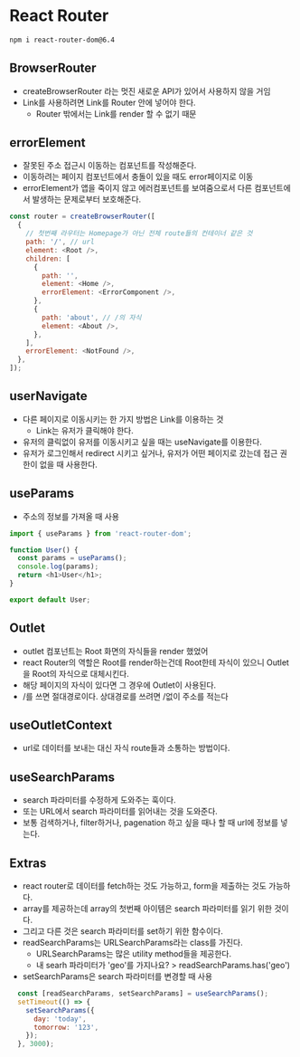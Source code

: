 # React Router

```bash
npm i react-router-dom@6.4
```

## BrowserRouter

- createBrowserRouter 라는 멋진 새로운 API가 있어서 사용하지 않을 거임
- Link를 사용하려면 Link를 Router 안에 넣어야 한다.
  - Router 밖에서는 Link를 render 할 수 없기 때문

## errorElement

- 잘못된 주소 접근시 이동하는 컴포넌트를 작성해준다.
- 이동하려는 페이지 컴포넌트에서 충돌이 있을 때도 error페이지로 이동
- errorElement가 앱을 죽이지 않고 에러컴포넌트를 보여줌으로서 다른 컴포넌트에서 발생하는 문제로부터 보호해준다.

```javaScript
const router = createBrowserRouter([
  {
    // 첫번째 라우터는 Homepage가 아닌 전체 route들의 컨테이너 같은 것
    path: '/', // url
    element: <Root />,
    children: [
      {
        path: '',
        element: <Home />,
        errorElement: <ErrorComponent />,
      },
      {
        path: 'about', // /의 자식
        element: <About />,
      },
    ],
    errorElement: <NotFound />,
  },
]);
```

## userNavigate

- 다른 페이지로 이동시키는 한 가지 방법은 Link를 이용하는 것
  - Link는 유저가 클릭해야 한다.
- 유저의 클릭없이 유저를 이동시키고 싶을 때는 useNavigate를 이용한다.
- 유저가 로그인해서 redirect 시키고 싶거나, 유저가 어떤 페이지로 갔는데 접근 권한이 없을 때 사용한다.

## useParams

- 주소의 정보를 가져올 때 사용

```javaScript
import { useParams } from 'react-router-dom';

function User() {
  const params = useParams();
  console.log(params);
  return <h1>User</h1>;
}

export default User;
```

## Outlet

- outlet 컴포넌트는 Root 화면의 자식들을 render 했었어
- react Router의 역할은 Root를 render하는건데 Root한테 자식이 있으니 Outlet을 Root의 자식으로 대체시킨다.
- 해당 페이지의 자식이 있다면 그 경우에 Outlet이 사용된다.
- /를 쓰면 절대경로이다. 상대경로를 쓰려면 /없이 주소를 적는다

## useOutletContext

- url로 데이터를 보내는 대신 자식 route들과 소통하는 방법이다.

## useSearchParams

- search 파라미터를 수정하게 도와주는 훅이다.
- 또는 URL에서 search 파라미터를 읽어내는 것을 도와준다.
- 보통 검색하거나, filter하거나, pagenation 하고 싶을 때나 할 때 url에 정보를 넣는다.

## Extras

- react router로 데이터를 fetch하는 것도 가능하고, form을 제출하는 것도 가능하다.
- array를 제공하는데 array의 첫번째 아이템은 search 파라미터를 읽기 위한 것이다.
- 그리고 다른 것은 search 파라미터를 set하기 위한 함수이다.
- readSearchParams는 URLSearchParams라는 class를 가진다.
  - URLSearchParams는 많은 utility method들을 제공한다.
  - 내 searh 파라미터가 'geo'를 가지나요? > readSearchParams.has('geo')
- setSearchParams은 search 파라미터를 변경할 때 사용

```javaScript
  const [readSearchParams, setSearchParams] = useSearchParams();
  setTimeout(() => {
    setSearchParams({
      day: 'today',
      tomorrow: '123',
    });
  }, 3000);
```
